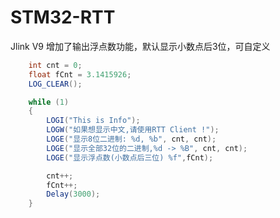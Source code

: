 # STM32-RTT

Jlink V9
增加了输出浮点数功能，默认显示小数点后3位，可自定义

```java
    int cnt = 0;
    float fCnt = 3.1415926;
    LOG_CLEAR();

    while (1)
    {
        LOGI("This is Info");
        LOGW("如果想显示中文,请使用RTT Client !");
        LOGE("显示8位二进制: %d, %b", cnt, cnt);
        LOGE("显示全部32位的二进制,%d -> %B", cnt, cnt);
        LOGE("显示浮点数(小数点后三位) %f",fCnt);

        cnt++;
        fCnt++;
        Delay(3000);
    }
```
